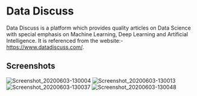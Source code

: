 # Data Discuss

Data Discuss is a platform which provides quality articles on Data Science with special emphasis on Machine Learning, Deep
Learning and Artificial Intelligence. It is referenced from the website:- https://www.datadiscuss.com/.

## Screenshots

![Screenshot_20200603-130004](https://user-images.githubusercontent.com/32940477/83976718-5f843d80-a919-11ea-8bda-2d8ed0feea33.jpg)
![Screenshot_20200603-130013](https://user-images.githubusercontent.com/32940477/83976687-2cda4500-a919-11ea-86fc-adfe9c44421d.jpg)
![Screenshot_20200603-130037](https://user-images.githubusercontent.com/32940477/83976680-26e46400-a919-11ea-8567-b6faaaf30ffb.jpg)
![Screenshot_20200603-130048](https://user-images.githubusercontent.com/32940477/83976677-22b84680-a919-11ea-8afb-319bf9e4595a.jpg)

